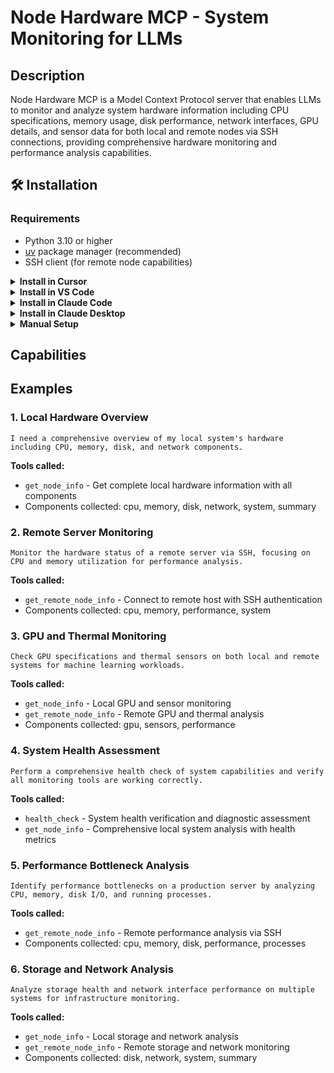 # Node Hardware MCP - System Monitoring for LLMs


## Description

Node Hardware MCP is a Model Context Protocol server that enables LLMs to monitor and analyze system hardware information including CPU specifications, memory usage, disk performance, network interfaces, GPU details, and sensor data for both local and remote nodes via SSH connections, providing comprehensive hardware monitoring and performance analysis capabilities.


## 🛠️ Installation

### Requirements

- Python 3.10 or higher
- [uv](https://docs.astral.sh/uv/) package manager (recommended)
- SSH client (for remote node capabilities)

<details>
<summary><b>Install in Cursor</b></summary>

Go to: `Settings` -> `Cursor Settings` -> `MCP` -> `Add new global MCP server`

Pasting the following configuration into your Cursor `~/.cursor/mcp.json` file is the recommended approach. You may also install in a specific project by creating `.cursor/mcp.json` in your project folder. See [Cursor MCP docs](https://docs.cursor.com/context/model-context-protocol) for more info.

```json
{
  "mcpServers": {
    "node-hardware-mcp": {
      "command": "uvx",
      "args": ["iowarp-mcps", "node-hardware"]
    }
  }
}
```

</details>

<details>
<summary><b>Install in VS Code</b></summary>

Add this to your VS Code MCP config file. See [VS Code MCP docs](https://code.visualstudio.com/docs/copilot/chat/mcp-servers) for more info.

```json
"mcp": {
  "servers": {
    "node-hardware-mcp": {
      "type": "stdio",
      "command": "uvx",
      "args": ["iowarp-mcps", "node-hardware"]
    }
  }
}
```

</details>

<details>
<summary><b>Install in Claude Code</b></summary>

Run this command. See [Claude Code MCP docs](https://docs.anthropic.com/en/docs/agents-and-tools/claude-code/tutorials#set-up-model-context-protocol-mcp) for more info.

```sh
claude mcp add node-hardware-mcp -- uvx iowarp-mcps node-hardware
```

</details>

<details>
<summary><b>Install in Claude Desktop</b></summary>

Add this to your Claude Desktop `claude_desktop_config.json` file. See [Claude Desktop MCP docs](https://modelcontextprotocol.io/quickstart/user) for more info.

```json
{
  "mcpServers": {
    "node-hardware-mcp": {
      "command": "uvx",
      "args": ["iowarp-mcps", "node-hardware"]
    }
  }
}
```

</details>

<details>
<summary><b>Manual Setup</b></summary>

**Linux/macOS:**
```bash
CLONE_DIR=$(pwd)
git clone https://github.com/iowarp/iowarp-mcps.git
uv --directory=$CLONE_DIR/iowarp-mcps/mcps/Node_Hardware run node-hardware-mcp --help
```

**Windows CMD:**
```cmd
set CLONE_DIR=%cd%
git clone https://github.com/iowarp/iowarp-mcps.git
uv --directory=%CLONE_DIR%\iowarp-mcps\mcps\Node_Hardware run node-hardware-mcp --help
```

**Windows PowerShell:**
```powershell
$env:CLONE_DIR=$PWD
git clone https://github.com/iowarp/iowarp-mcps.git
uv --directory=$env:CLONE_DIR\iowarp-mcps\mcps\Node_Hardware run node-hardware-mcp --help
```

</details>

## Capabilities


## Examples

### 1. Local Hardware Overview
```
I need a comprehensive overview of my local system's hardware including CPU, memory, disk, and network components.
```

**Tools called:**
- `get_node_info` - Get complete local hardware information with all components
- Components collected: cpu, memory, disk, network, system, summary

### 2. Remote Server Monitoring
```
Monitor the hardware status of a remote server via SSH, focusing on CPU and memory utilization for performance analysis.
```

**Tools called:**
- `get_remote_node_info` - Connect to remote host with SSH authentication
- Components collected: cpu, memory, performance, system

### 3. GPU and Thermal Monitoring
```
Check GPU specifications and thermal sensors on both local and remote systems for machine learning workloads.
```

**Tools called:**
- `get_node_info` - Local GPU and sensor monitoring  
- `get_remote_node_info` - Remote GPU and thermal analysis
- Components collected: gpu, sensors, performance

### 4. System Health Assessment
```
Perform a comprehensive health check of system capabilities and verify all monitoring tools are working correctly.
```

**Tools called:**
- `health_check` - System health verification and diagnostic assessment
- `get_node_info` - Comprehensive local system analysis with health metrics

### 5. Performance Bottleneck Analysis  
```
Identify performance bottlenecks on a production server by analyzing CPU, memory, disk I/O, and running processes.
```

**Tools called:**
- `get_remote_node_info` - Remote performance analysis via SSH
- Components collected: cpu, memory, disk, performance, processes

### 6. Storage and Network Analysis
```
Analyze storage health and network interface performance on multiple systems for infrastructure monitoring.
```

**Tools called:**
- `get_node_info` - Local storage and network analysis
- `get_remote_node_info` - Remote storage and network monitoring  
- Components collected: disk, network, system, summary

